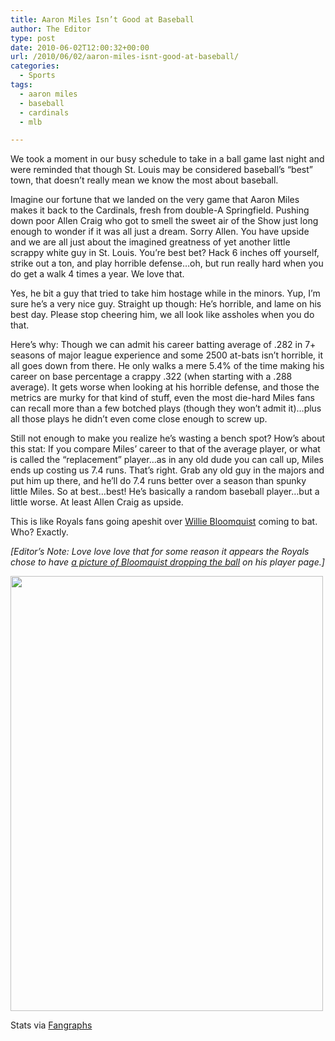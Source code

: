 ```yaml
---
title: Aaron Miles Isn’t Good at Baseball
author: The Editor
type: post
date: 2010-06-02T12:00:32+00:00
url: /2010/06/02/aaron-miles-isnt-good-at-baseball/
categories:
  - Sports
tags:
  - aaron miles
  - baseball
  - cardinals
  - mlb

---
```

We took a moment in our busy schedule to take in a ball game last night and were reminded that though St. Louis may be considered baseball&#8217;s &#8220;best&#8221; town, that doesn&#8217;t really mean we know the most about baseball.

Imagine our fortune that we landed on the very game that Aaron Miles makes it back to the Cardinals, fresh from double-A Springfield. Pushing down poor Allen Craig who got to smell the sweet air of the Show just long enough to wonder if it was all just a dream. Sorry Allen. You have upside and we are all just about the imagined greatness of yet another little scrappy white guy in St. Louis. You&#8217;re best bet? Hack 6 inches off yourself, strike out a ton, and play horrible defense&#8230;oh, but run really hard when you do get a walk 4 times a year. We love that.

Yes, he bit a guy that tried to take him hostage while in the minors. Yup, I&#8217;m sure he&#8217;s a very nice guy. Straight up though: He&#8217;s horrible, and lame on his best day. Please stop cheering him, we all look like assholes when you do that.

Here&#8217;s why: Though we can admit his career batting average of .282 in 7+ seasons of major league experience and some 2500 at-bats isn&#8217;t horrible, it all goes down from there. He only walks a mere 5.4% of the time making his career on base percentage a crappy .322 (when starting with a .288 average). It gets worse when looking at his horrible defense, and those the metrics are murky for that kind of stuff, even the most die-hard Miles fans can recall more than a few botched plays (though they won&#8217;t admit it)&#8230;plus all those plays he didn&#8217;t even come close enough to screw up.

Still not enough to make you realize he&#8217;s wasting a bench spot? How&#8217;s about this stat: If you compare Miles&#8217; career to that of the average player, or what is called the &#8220;replacement&#8221; player&#8230;as in any old dude you can call up, Miles ends up costing us 7.4 runs. That&#8217;s right. Grab any old guy in the majors and put him up there, and he&#8217;ll do 7.4 runs better over a season than spunky little Miles. So at best&#8230;best! He&#8217;s basically a random baseball player&#8230;but a little worse. At least Allen Craig as upside.

This is like Royals fans going apeshit over <a href="http://kansascity.royals.mlb.com/team/player.jsp?player_id=217100" target="_blank">Willie Bloomquist</a> coming to bat. Who? Exactly.

_[Editor&#8217;s Note: Love love love that for some reason it appears the Royals chose to have <a href="http://punchingkitty.com/2010/06/02/aaron-miles-isnt-good-at-baseball/willie_bloomquist/" target="_blank">a picture of Bloomquist dropping the ball</a>_ _on his player page.]_

<img class="aligncenter size-full wp-image-4119" title="aaron_miles" src="http://media.punchingkitty.com/wordpress/2010/04/aaron_miles.jpg?filter=full" alt="" width="500" height="696" srcset="http://media.punchingkitty.com/wordpress/2010/04/aaron_miles.jpg 500w, http://media.punchingkitty.com/wordpress/2010/04/aaron_miles-215x300.jpg 215w" sizes="(max-width: 500px) 100vw, 500px" />

Stats via <a href="http://www.fangraphs.com/statss.aspx?playerid=1844&position=2B" target="_blank">Fangraphs</a>